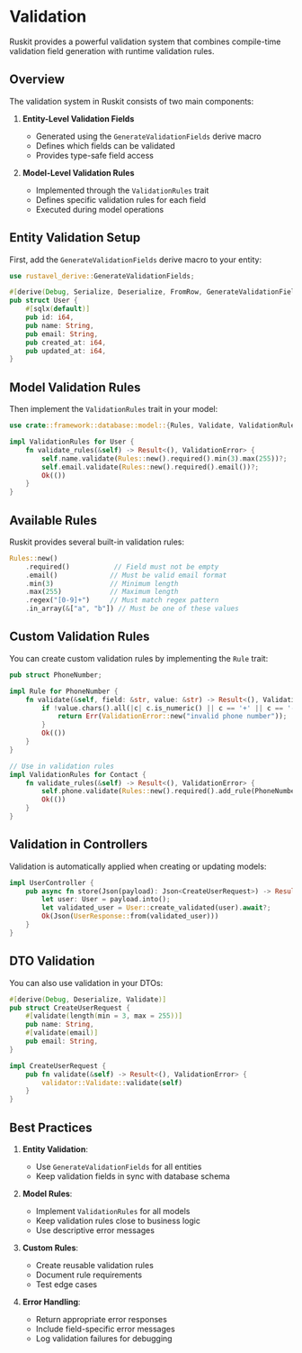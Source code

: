 # Validation

Ruskit provides a powerful validation system that combines compile-time validation field generation with runtime validation rules.

## Overview

The validation system in Ruskit consists of two main components:

1. **Entity-Level Validation Fields**
   - Generated using the `GenerateValidationFields` derive macro
   - Defines which fields can be validated
   - Provides type-safe field access

2. **Model-Level Validation Rules**
   - Implemented through the `ValidationRules` trait
   - Defines specific validation rules for each field
   - Executed during model operations

## Entity Validation Setup

First, add the `GenerateValidationFields` derive macro to your entity:

```rust
use rustavel_derive::GenerateValidationFields;

#[derive(Debug, Serialize, Deserialize, FromRow, GenerateValidationFields)]
pub struct User {
    #[sqlx(default)]
    pub id: i64,
    pub name: String,
    pub email: String,
    pub created_at: i64,
    pub updated_at: i64,
}
```

## Model Validation Rules

Then implement the `ValidationRules` trait in your model:

```rust
use crate::framework::database::model::{Rules, Validate, ValidationRules};

impl ValidationRules for User {
    fn validate_rules(&self) -> Result<(), ValidationError> {
        self.name.validate(Rules::new().required().min(3).max(255))?;
        self.email.validate(Rules::new().required().email())?;
        Ok(())
    }
}
```

## Available Rules

Ruskit provides several built-in validation rules:

```rust
Rules::new()
    .required()           // Field must not be empty
    .email()             // Must be valid email format
    .min(3)              // Minimum length
    .max(255)            // Maximum length
    .regex("[0-9]+")     // Must match regex pattern
    .in_array(&["a", "b"]) // Must be one of these values
```

## Custom Validation Rules

You can create custom validation rules by implementing the `Rule` trait:

```rust
pub struct PhoneNumber;

impl Rule for PhoneNumber {
    fn validate(&self, field: &str, value: &str) -> Result<(), ValidationError> {
        if !value.chars().all(|c| c.is_numeric() || c == '+' || c == '-') {
            return Err(ValidationError::new("invalid phone number"));
        }
        Ok(())
    }
}

// Use in validation rules
impl ValidationRules for Contact {
    fn validate_rules(&self) -> Result<(), ValidationError> {
        self.phone.validate(Rules::new().required().add_rule(PhoneNumber))?;
        Ok(())
    }
}
```

## Validation in Controllers

Validation is automatically applied when creating or updating models:

```rust
impl UserController {
    pub async fn store(Json(payload): Json<CreateUserRequest>) -> Result<Json<UserResponse>, ValidationError> {
        let user: User = payload.into();
        let validated_user = User::create_validated(user).await?;
        Ok(Json(UserResponse::from(validated_user)))
    }
}
```

## DTO Validation

You can also use validation in your DTOs:

```rust
#[derive(Debug, Deserialize, Validate)]
pub struct CreateUserRequest {
    #[validate(length(min = 3, max = 255))]
    pub name: String,
    #[validate(email)]
    pub email: String,
}

impl CreateUserRequest {
    pub fn validate(&self) -> Result<(), ValidationError> {
        validator::Validate::validate(self)
    }
}
```

## Best Practices

1. **Entity Validation**:
   - Use `GenerateValidationFields` for all entities
   - Keep validation fields in sync with database schema

2. **Model Rules**:
   - Implement `ValidationRules` for all models
   - Keep validation rules close to business logic
   - Use descriptive error messages

3. **Custom Rules**:
   - Create reusable validation rules
   - Document rule requirements
   - Test edge cases

4. **Error Handling**:
   - Return appropriate error responses
   - Include field-specific error messages
   - Log validation failures for debugging 